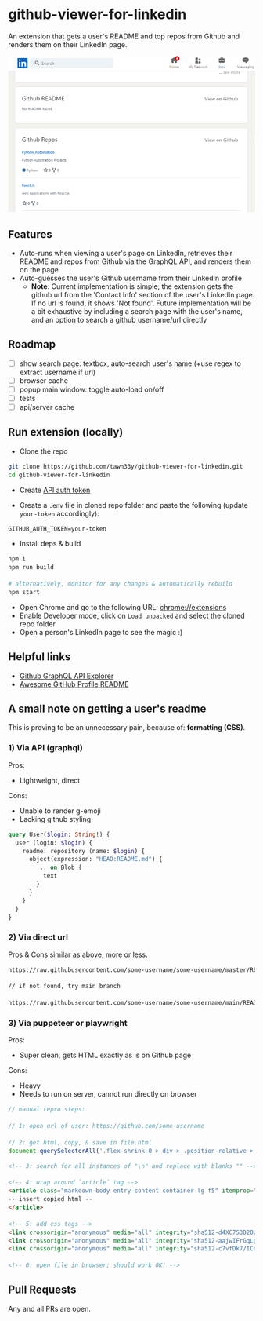 # github-viewer-for-linkedin

An extension that gets a user's README and top repos from Github and renders them on their LinkedIn page.

![Screenshot](./screenshot.png)

## Features

- Auto-runs when viewing a user's page on LinkedIn, retrieves their README and repos from Github via the GraphQL API, and renders them on the page
- Auto-guesses the user's Github username from their LinkedIn profile
  - **Note**: Current implementation is simple; the extension gets the github url from the 'Contact Info' section of the user's LinkedIn page. If no url is found, it shows 'Not found'. Future implementation will be a bit exhaustive by including a search page with the user's name, and an option to search a github username/url directly

## Roadmap

- [ ] show search page: textbox, auto-search user's name (+use regex to extract username if url)
- [ ] browser cache
- [ ] popup main window: toggle auto-load on/off
- [ ] tests
- [ ] api/server cache

## Run extension (locally)

- Clone the repo

```sh
git clone https://github.com/tawn33y/github-viewer-for-linkedin.git
cd github-viewer-for-linkedin
```

- Create [API auth token](https://docs.github.com/en/graphql/guides/forming-calls-with-graphql#authenticating-with-graphql)

- Create a `.env` file in cloned repo folder and paste the following (update `your-token` accordingly):

```txt
GITHUB_AUTH_TOKEN=your-token
```

- Install deps & build

```sh
npm i
npm run build

# alternatively, monitor for any changes & automatically rebuild
npm start
```

- Open Chrome and go to the following URL: [chrome://extensions](chrome://extensions)
- Enable Developer mode, click on `Load unpacked` and select the cloned repo folder
- Open a person's LinkedIn page to see the magic :)

## Helpful links

- [Github GraphQL API Explorer](https://docs.github.com/en/graphql/overview/explorer)
- [Awesome GitHub Profile README](https://github.com/abhisheknaiidu/awesome-github-profile-readme)

## A small note on getting a user's readme

This is proving to be an unnecessary pain, because of: **formatting (CSS)**.

### 1) Via API (graphql)

Pros:

- Lightweight, direct

Cons:

- Unable to render g-emoji
- Lacking github styling

```graphql
query User($login: String!) { 
  user (login: $login) {
    readme: repository (name: $login) {
      object(expression: "HEAD:README.md") {
        ... on Blob {
          text
        }
      }
    }
  }
}
```

### 2) Via direct url

Pros & Cons similar as above, more or less.

```txt
https://raw.githubusercontent.com/some-username/some-username/master/README.md

// if not found, try main branch

https://raw.githubusercontent.com/some-username/some-username/main/README.md
```

### 3) Via puppeteer or playwright

Pros:

- Super clean, gets HTML exactly as is on Github page

Cons:

- Heavy
- Needs to run on server, cannot run directly on browser

```js
// manual repro steps:

// 1: open url of user: https://github.com/some-username

// 2: get html, copy, & save in file.html
document.querySelectorAll('.flex-shrink-0 > div > .position-relative > .Box > .Box-body > .markdown-body')[0].innerHTML
```

```html
<!-- 3: search for all instances of "\n" and replace with blanks "" -->

<!-- 4: wrap around `article` tag -->
<article class="markdown-body entry-content container-lg f5" itemprop="text" style="margin: 20px">
-- insert copied html --
</article>

<!-- 5: add css tags -->
<link crossorigin="anonymous" media="all" integrity="sha512-d4XC7S3D2O/G0TvZjbbtWpDgCLyqvsXCX4K0DUJVfSwpV8ySOlchU43C/9mcyyHtCnczq4eoCl/e3fzC9uXxGA==" rel="stylesheet" href="https://github.githubassets.com/assets/light-7785c2ed2dc3d8efc6d13bd98db6ed5a.css">
<link crossorigin="anonymous" media="all" integrity="sha512-aajwIFrGqLg5i21YYM1mFURRwy/oOfXk9Qqddi1wxlCujXDL2CL0nSLQhGqN+R3Hw4vn/mUZc1ztEY426nRXug==" rel="stylesheet" href="https://github.githubassets.com/assets/frameworks-69a8f0205ac6a8b8398b6d5860cd6615.css">
<link crossorigin="anonymous" media="all" integrity="sha512-c7vfDk7/ICqO3N8ki8daSNtsngVAk61yLMU/bLWHGJ7oWxb5PMKkkpw9+xlalFL6gJusxQQZrMrcoDM0Id2Jgg==" rel="stylesheet" href="https://github.githubassets.com/assets/behaviors-73bbdf0e4eff202a8edcdf248bc75a48.css">

<!-- 6: open file in browser; should work OK! -->
```

## Pull Requests

Any and all PRs are open.
